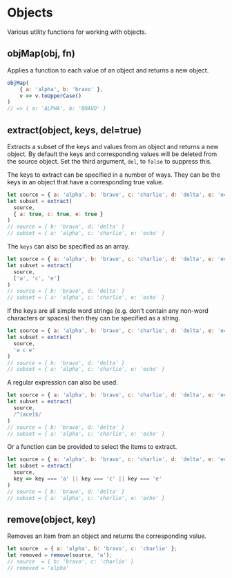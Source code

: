 # Objects

Various utility functions for working with objects.

## objMap(obj, fn)

Applies a function to each value of an object and returns a new object.

```js
objMap(
    { a: 'alpha', b: 'bravo' },
    v => v.toUpperCase()
)
// => { a: 'ALPHA', b: 'BRAVO' }
```

## extract(object, keys, del=true)

Extracts a subset of the keys and values from an object and returns a new object.
By default the keys and corresponding values will be deleted from the source object.
Set the third argument, `del`, to `false` to suppress this.

The keys to extract can be specified in a number of ways.  They can be the keys
in an object that have a corresponding true value.

```js
let source = { a: 'alpha', b: 'bravo', c: 'charlie', d: 'delta', e: 'echo' };
let subset = extract(
  source,
  { a: true, c: true, e: true }
)
// source = { b: 'bravo', d: 'delta' }
// subset = { a: 'alpha', c: 'charlie', e: 'echo' }
```

The `keys` can also be specified as an array.

```js
let source = { a: 'alpha', b: 'bravo', c: 'charlie', d: 'delta', e: 'echo' };
let subset = extract(
  source,
  ['a', 'c', 'e']
)
// source = { b: 'bravo', d: 'delta' }
// subset = { a: 'alpha', c: 'charlie', e: 'echo' }
```

If the keys are all simple word strings (e.g. don't contain any non-word characters
or spaces) then they can be specified as a string.

```js
let source = { a: 'alpha', b: 'bravo', c: 'charlie', d: 'delta', e: 'echo' };
let subset = extract(
  source,
  'a c e'
)
// source = { b: 'bravo', d: 'delta' }
// subset = { a: 'alpha', c: 'charlie', e: 'echo' }
```

A regular expression can also be used.

```js
let source = { a: 'alpha', b: 'bravo', c: 'charlie', d: 'delta', e: 'echo' };
let subset = extract(
  source,
  /^[ace]$/
)
// source = { b: 'bravo', d: 'delta' }
// subset = { a: 'alpha', c: 'charlie', e: 'echo' }
```

Or a function can be provided to select the items to extract.

```js
let source = { a: 'alpha', b: 'bravo', c: 'charlie', d: 'delta', e: 'echo' };
let subset = extract(
  source,
  key => key === 'a' || key === 'c' || key === 'e'
)
// source = { b: 'bravo', d: 'delta' }
// subset = { a: 'alpha', c: 'charlie', e: 'echo' }
```

## remove(object, key)

Removes an item from an object and returns the corresponding value.

```js
let source  = { a: 'alpha', b: 'bravo', c: 'charlie' };
let removed = remove(source, 'a');
// source  = { b: 'bravo', c: 'charlie' }
// removed = 'alpha'
```

